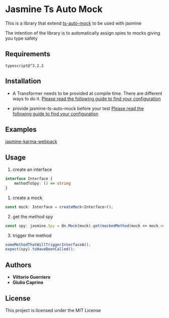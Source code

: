 # Jasmine Ts Auto Mock

This is a library that extend [ts-auto-mock](https://github.com/uittorio/ts-auto-mock) to be used with jasmine

The intention of the library is to automatically assign spies to mocks giving you type safety

## Requirements
`
typescript@^3.2.2
`

## Installation

- A Transformer needs to be provided at compile time. There are different ways to do it.
[Please read the following guide to find your configuration](https://github.com/uittorio/ts-auto-mock/blob/master/docs/TRANSFORMER.md)

- provide jasmine-ts-auto-mock before your test
[Please read the following guide to find your configuration](docs/CONFIG.md)

## Examples
[jasmine-karma-webpack](examples/karma-webpack)

## Usage
1) create an interface
```ts
interface Interface {
    methodToSpy: () => string
}
```
1) create a mock
```ts
const mock: Interface = createMock<Interface>();
```
2) get the method spy 
```ts
const spy: jasmine.Spy = On.Mock(mock).get(mockedMethod(mock => mock.methodToSpy));
```
3) trigger the method
```ts
someMethodThatWillTriggerInterfaceA();
expect(spy).toHaveBeenCalled();
```

## Authors

* **Vittorio Guerriero**
* **Giulio Caprino** 

## License

This project is licensed under the MIT License
